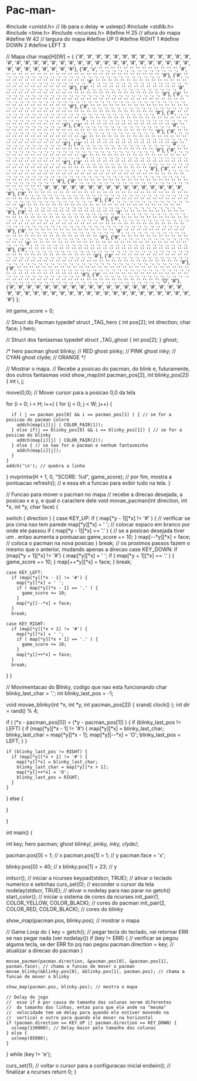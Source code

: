 # Pac-man-

#include <unistd.h> // lib para o delay => usleep()
#include <stdlib.h>
#include <time.h>
#include <ncurses.h>
#define H 25 // altura do mapa
#define W 42 // largura do mapa
#define UP 0
#define RIGHT 1
#define DOWN 2
#define LEFT 3

// Mapa
char map[H][W] = {
{'#', '#', '#', '#', '#', '#', '#', '#', '#', '#', '#', '#', '#', '#', '#', '#', '#', '#', '#', '#', '#', '#', '#', '#', '#', '#', '#', '#', '#', '#', '#', '#', '#', '#', '#', '#', '#', '#', '#', '#', '#', '#'},
{'#', 'x', '.', '.', '.', '.', '.', '.', '.', '.', '.', '.', '.', '.', '.', '#', '.', '.', '.', '.', '.', '.', '.', '.', '.', '.', '.', '.', '.', '.', '.', '.', '.', '.', '.', '.', '.', '.', '.', '.', '.', '#'},
{'#', '.', '.', '.', '.', '.', '.', '.', '.', '.', '.', '.', '.', '.', '.', '#', '.', '.', '.', '.', '.', '.', '.', '.', '.', '.', '.', '.', '.', '.', '.', '.', '.', '.', '.', '.', '.', '.', '.', '.', '.', '#'},
{'#', '.', '.', '.', '.', '.', '.', '.', '.', '.', '.', '.', '.', '.', '.', '#', '.', '.', '.', '.', '.', '.', '.', '.', '.', '.', '.', '.', '.', '.', '.', '.', '.', '.', '.', '.', '.', '.', '.', '.', '.', '#'},
{'#', '.', '.', '.', '.', '.', '.', '.', '.', '.', '.', '.', '.', '.', '.', '.', '.', '.', '.', '.', '.', '.', '.', '.', '.', '.', '.', '.', '.', '.', '.', '.', '.', '.', '.', '.', '.', '.', '.', '.', '.', '#'},
{'#', '.', '.', '.', '.', '.', '.', '.', '.', '.', '.', '.', '.', '.', '.', '.', '.', '.', '.', '.', '.', '.', '.', '.', '.', '.', '.', '.', '.', '.', '.', '.', '.', '.', '.', '.', '.', '.', '.', '.', '.', '#'},
{'#', '.', '.', '.', '.', '.', '.', '.', '.', '.', '.', '.', '.', '.', '.', '#', '.', '.', '.', '.', '.', '.', '.', '.', '.', '.', '.', '.', '.', '.', '.', '.', '.', '.', '.', '.', '.', '.', '.', '.', '.', '#'},
{'#', '.', '.', '.', '.', '.', '.', '.', '.', '.', '.', '.', '.', '.', '.', '#', '.', '.', '.', '.', '.', '.', '.', '.', '.', '.', '.', '.', '.', '.', '.', '.', '.', '.', '.', '.', '.', '.', '.', '.', '.', '#'},
{'#', '.', '.', '.', '.', '.', '.', '.', '.', '.', '.', '.', '.', '.', '.', '#', '.', '.', '.', '.', '.', '.', '.', '.', '.', '.', '.', '.', '.', '.', '.', '.', '.', '.', '.', '.', '.', '.', '.', '.', '.', '#'},
{'#', '.', '.', '.', '.', '.', '.', '.', '.', '.', '.', '.', '.', '.', '.', '#', '.', '.', '.', '.', '.', '.', '.', '.', '.', '.', '.', '.', '.', '.', '.', '.', '.', '.', '.', '.', '.', '.', '.', '.', '.', '#'},
{'#', '.', '.', '.', '.', '.', '.', '.', '.', '.', '.', '.', '.', '.', '.', '#', '.', '.', '.', '.', '.', '.', '.', '.', '.', '.', '.', '.', '.', '.', '.', '.', '.', '.', '.', '.', '.', '.', '.', '.', '.', '#'},
{'#', '.', '.', '.', '.', '.', '.', '.', '.', '.', '.', '.', '.', '.', '.', '.', '.', '.', '.', '.', '.', '.', '.', '.', '.', '.', '.', '.', '.', '.', '.', '.', '.', '.', '.', '.', '.', '.', '.', '.', '.', '#'},
{'#', '.', '.', '.', '.', '.', '.', '.', '.', '.', '.', '.', '.', '.', '.', '.', '.', '.', '.', '.', '.', '.', '.', '.', '.', '.', '.', '.', '.', '.', '.', '.', '.', '.', '.', '.', '.', '.', '.', '.', '.', '#'},
{'#', '.', '.', '.', '.', '.', '.', '.', '.', '.', '.', '.', '.', '.', '.', '.', '.', '.', '.', '.', '.', '.', '.', '.', '.', '#', '#', '#', '#', '#', '#', '#', '#', '#', '#', '#', '#', '#', '#', '#', '#', '#'},
{'#', '.', '.', '.', '.', '.', '.', '.', '.', '.', '.', '.', '.', '.', '.', '.', '.', '.', '.', '.', '.', '.', '.', '.', '.', '.', '.', '.', '.', '.', '.', '.', '.', '.', '.', '.', '.', '.', '.', '.', '.', '#'},
{'#', '.', '.', '.', '.', '.', '.', '.', '.', '.', '.', '.', '.', '.', '.', '#', '.', '.', '.', '.', '.', '.', '.', '.', '.', '.', '.', '.', '.', '.', '.', '.', '.', '.', '.', '.', '.', '.', '.', '.', '.', '#'},
{'#', '.', '.', '.', '.', '.', '.', '.', '.', '.', '.', '.', '.', '.', '.', '#', '.', '.', '.', '.', '.', '.', '.', '.', '.', '.', '.', '.', '.', '.', '.', '.', '.', '.', '.', '.', '.', '.', '.', '.', '.', '#'},
{'#', '.', '.', '.', '.', '.', '.', '.', '.', '.', '.', '.', '.', '.', '.', '.', '.', '.', '.', '.', '.', '.', '.', '.', '.', '.', '.', '.', '.', '.', '.', '.', '.', '.', '.', '.', '.', '.', '.', '.', '.', '#'},
{'#', '.', '.', '.', '.', '.', '.', '.', '.', '.', '.', '.', '.', '.', '.', '#', '.', '.', '.', '.', '.', '.', '.', '.', '.', '.', '.', '.', '.', '.', '.', '.', '.', '.', '.', '.', '.', '.', '.', '.', '.', '#'},
{'#', '.', '.', '.', '.', '.', '.', '.', '.', '.', '.', '.', '.', '.', '.', '#', '.', '.', '.', '.', '.', '.', '.', '.', '.', '.', '.', '.', '.', '.', '.', '.', '.', '.', '.', '.', '.', '.', '.', '.', '.', '#'},
{'#', '.', '.', '.', '.', '.', '.', '.', '.', '.', '.', '.', '.', '.', '.', '.', '.', '.', '.', '.', '.', '.', '.', '.', '.', '.', '.', '.', '.', '.', '.', '.', '.', '.', '.', '.', '.', '.', '.', '.', '.', '#'},
{'#', '.', '.', '.', '.', '.', '.', '.', '.', '.', '.', '.', '.', '.', '.', '.', '.', '.', '.', '.', '.', '.', '.', '.', '.', '.', '.', '.', '.', '.', '.', '.', '.', '.', '.', '.', '.', '.', '.', '.', '.', '#'},
{'#', '.', '.', '.', '.', '.', '.', '.', '.', '.', '.', '.', '.', '.', '.', '.', '.', '.', '.', '.', '.', '.', '.', '.', '.', '.', '.', '.', '.', '.', '.', '.', '.', '.', '.', '.', '.', '.', '.', '.', '.', '#'},
{'#', '.', '.', '.', '.', '.', '.', '.', '.', '.', '.', '.', '.', '.', '.', '.', '.', '.', '.', '.', '.', '.', '.', '.', '.', '.', '.', '.', '.', '.', '.', '.', '.', '.', '.', '.', '.', '.', '.', '.', 'O', '#'},
{'#', '#', '#', '#', '#', '#', '#', '#', '#', '#', '#', '#', '#', '#', '#', '#', '#', '#', '#', '#', '#', '#', '#', '#', '#', '#', '#', '#', '#', '#', '#', '#', '#', '#', '#', '#', '#', '#', '#', '#', '#', '#'}
};

int game_score = 0;

// Struct do Pacman
typedef struct _TAG_hero {
  int pos[2];
  int direction;
  char face;
} hero;

// Struct dos fantasmas
typedef struct _TAG_ghost {
  int pos[2];
} ghost;

/*
hero pacman
ghost blinky; // RED
ghost pinky; // PINK
ghost inky; // CYAN
ghost clyde; // ORANGE
*/

// Mostrar o mapa.
//  Recebe a posicao do pacman, do blink e, futuramente, dos outros fantasmas
void show_map(int pacman_pos[2], int blinky_pos[2]) {
  int i, j;

  move(0,0); // Mover cursor para a posicao 0,0 da tela

  for (i = 0; i < H; i++) {
    for (j = 0; j < W; j++) {

      if ( j == pacman_pos[0] && i == pacman_pos[1] ) { // se for a posicao do pacman colore
        addch(map[i][j] | COLOR_PAIR(1));
      } else if(j == blinky_pos[0] && i == blinky_pos[1]) { // se for a posicao do blinky
        addch(map[i][j] | COLOR_PAIR(2));
      } else { // se nao for o pacman e nenhum fantasminha
        addch(map[i][j]);
      }
    }
    addch('\n'); // quebra a linha
  }
  mvprintw(H + 1, 0, "SCORE: %d", game_score); // por fim, mostra a pontuacao
  refresh(); // e essa eh a funcao para exibir tudo na tela.
}

// Funcao para mover o pacman no mapa
//  recebe a direcao desejada, a posicao x e y, e qual o caractere dele
void movae_pacman(int direction, int *x, int *y, char face) {

  switch ( direction ) {
    case KEY_UP:
      if ( map[*y - 1][*x] != '#' ) { // verificar se pra cima nao tem parede
        map[*y][*x] = ' '; // colocar espaco em branco por onde ele passou
        if ( map[*y - 1][*x] == '.' ) { // se a posicao desejada tiver um . entao aumenta a pontuacao
          game_score += 10;
        }
        map[--*y][*x] = face; // coloca o pacman na nova posicao
      }
      break;
    // os proximos passos fazem o mesmo que o anterior, mudando apenas a direcao
    case KEY_DOWN:
      if (map[*y + 1][*x] != '#') {
        map[*y][*x] = ' ';
        if ( map[*y + 1][*x] == '.' ) {
          game_score += 10;
        }
        map[++*y][*x] = face;
      }
      break;

    case KEY_LEFT:
      if (map[*y][*x - 1] != '#') {
        map[*y][*x] = ' ';
        if ( map[*y][*x - 1] == '.' ) {
          game_score += 10;
        }
        map[*y][--*x] = face;
      }
      break;

    case KEY_RIGHT:
      if (map[*y][*x + 1] != '#') {
        map[*y][*x] = ' ';
        if ( map[*y][*x + 1] == '.' ) {
          game_score += 10;
        }
        map[*y][++*x] = face;
      }
      break;
  }
}


// Movimentacao do Blinky, codigo que nao esta funcionando
char blinky_last_char = '.';
int blinky_last_pos = -1;

void movae_blinky(int *x, int *y, int pacman_pos[2]) {
  srand( clock() );
  int dir = rand() % 4;

  if ( (*x - pacman_pos[0]) < (*y - pacman_pos[1]) ) {
    if (blinky_last_pos != LEFT) {
      if (map[*y][*x - 1] != '#') {
        map[*y][*x] = blinky_last_char;
        blinky_last_char = map[*y][*x - 1];
        map[*y][--*x] = 'O';
        blinky_last_pos = LEFT;
      }
    }

    if (blinky_last_pos != RIGHT) {
      if (map[*y][*x + 1] != '#') {
        map[*y][*x] = blinky_last_char;
        blinky_last_char = map[*y][*x + 1];
        map[*y][++*x] = 'O';
        blinky_last_pos = RIGHT;
      }
    }
  } else {

  }

}

int main() {

  int key;
  hero pacman;
  ghost blinky/*, pinky, inky, clyde*/;

  pacman.pos[0] = 1; // x
  pacman.pos[1] = 1; // y
  pacman.face = 'x';

  blinky.pos[0] = 40; // x
  blinky.pos[1] = 23; // y

  initscr(); // iniciar a ncurses
  keypad(stdscr, TRUE); // ativar o teclado numerico e setinhas
  curs_set(0); // esconder o cursor da tela
  nodelay(stdscr, TRUE); // ativar o nodelay para nao parar no getch()
  start_color(); // iniciar o sistema de cores da ncurses
  init_pair(1, COLOR_YELLOW, COLOR_BLACK); // cores do pacman
  init_pair(2, COLOR_RED, COLOR_BLACK); // cores do blinky

  show_map(pacman.pos, blinky.pos); // mostrar o mapa

  // Game Loop
  do {
    key = getch(); // pegar tecla do teclado, vai retornar ERR se nao pegar nada (ver nodelay())
    if (key != ERR) { // verificar se pegou alguma tecla, se der ERR foi pq nao pegou
      pacman.direction = key; // atualizar a direcao do pacman
    }

    movae_pacman(pacman.direction, &pacman.pos[0], &pacman.pos[1], pacman.face); // chama a funcao de mover o pacman
    movae_blinky(&blinky.pos[0], &blinky.pos[1], pacman.pos); // chama a funcao de mover o blinky

    show_map(pacman.pos, blinky.pos); // mostra o mapa

    // Delay do jogo
    //  esse if é por causa do tamanho das colunas serem diferentes
    //  do tamanho das linhas, entao para que ele ande na "mesma"
    //  velocidade tem um delay para quando ele estiver movendo na
    //  vertical e outro para quando ele mover na horizontal
    if (pacman.direction == KEY_UP || pacman.direction == KEY_DOWN) {
      usleep(130000); // Delay maior pelo tamanho das colunas
    } else {
      usleep(85000);
    }
  } while (key != 'e');

  curs_set(1); // voltar o cursor para a configuracao inicial
  endwin(); // finalizar a ncurses
  return 0;
}
